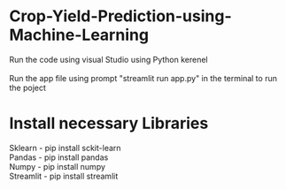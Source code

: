 # Crop-Yield-Prediction-using-Machine-Learning
Run the code using visual Studio using Python kerenel <br/><br/>Run the app file using prompt "streamlit run app.py" in the terminal to run the poject <br/>
<h1>Install necessary Libraries</h1>Sklearn - pip install sckit-learn <br/>Pandas - pip install pandas <br/> Numpy - pip install numpy <br/>Streamlit - pip install streamlit

